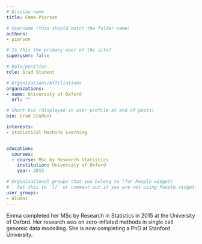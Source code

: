 ```yaml
---
# Display name
title: Emma Pierson

# Username (this should match the folder name)
authors:
- pierson

# Is this the primary user of the site?
superuser: false

# Role/position
role: Grad Student

# Organizations/Affiliations
organizations:
- name: University of Oxford
  url: ""

# Short bio (displayed in user profile at end of posts)
bio: Grad Student

interests:
- Statistical Machine Learning


education:
  courses:
  - course: MSc by Research Statistics
    institution: University of Oxford
    year: 2015

# Organizational groups that you belong to (for People widget)
#   Set this to `[]` or comment out if you are not using People widget.
user_groups:
- Alumni
---
```


Emma completed her MSc by Research in Statistics in 2015 at the University of Oxford. Her research was on zero-inflated methods in single cell genomic data modelling. She is now completing a PhD at Stanford University.
